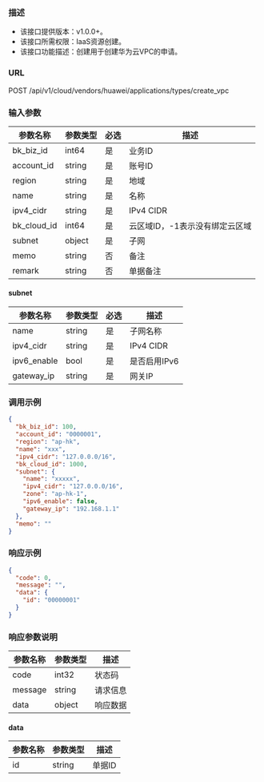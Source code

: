 ### 描述

- 该接口提供版本：v1.0.0+。
- 该接口所需权限：IaaS资源创建。
- 该接口功能描述：创建用于创建华为云VPC的申请。

### URL

POST /api/v1/cloud/vendors/huawei/applications/types/create_vpc

### 输入参数

| 参数名称        | 参数类型   | 必选 | 描述                |
|-------------|--------|----|-------------------|
| bk_biz_id   | int64  | 是  | 业务ID              |
| account_id  | string | 是  | 账号ID              |
| region      | string | 是  | 地域                |
| name        | string | 是  | 名称                |
| ipv4_cidr   | string | 是  | IPv4 CIDR         |
| bk_cloud_id | int64  | 是  | 云区域ID，-1表示没有绑定云区域 |
| subnet      | object | 是  | 子网                |
| memo        | string | 否  | 备注                |
| remark      | string | 否  | 单据备注              |

#### subnet

| 参数名称        | 参数类型   | 必选 | 描述        |
|-------------|--------|----|-----------|
| name        | string | 是  | 子网名称      |
| ipv4_cidr   | string | 是  | IPv4 CIDR |
| ipv6_enable | bool   | 是  | 是否启用IPv6  |
| gateway_ip  | string | 是  | 网关IP      |

### 调用示例

```json
{
  "bk_biz_id": 100,
  "account_id": "0000001",
  "region": "ap-hk",
  "name": "xxx",
  "ipv4_cidr": "127.0.0.0/16",
  "bk_cloud_id": 1000,
  "subnet": {
    "name": "xxxxx",
    "ipv4_cidr": "127.0.0.0/16",
    "zone": "ap-hk-1",
    "ipv6_enable": false,
    "gateway_ip": "192.168.1.1"
  },
  "memo": ""
}
```

### 响应示例

```json
{
  "code": 0,
  "message": "",
  "data": {
    "id": "00000001"
  }
}
```

### 响应参数说明

| 参数名称    | 参数类型   | 描述   |
|---------|--------|------|
| code    | int32  | 状态码  |
| message | string | 请求信息 |
| data    | object | 响应数据 |

#### data

| 参数名称 | 参数类型   | 描述   |
|------|--------|------|
| id   | string | 单据ID |

